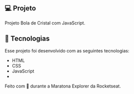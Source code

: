 ## 💻 Projeto

Projeto Bola de Cristal com JavaScript.

## 🚀 Tecnologias

Esse projeto foi desenvolvido com as seguintes tecnologias:

- HTML
- CSS
- JavaScript
- 

Feito com 💜 durante a Maratona Explorer da Rocketseat.
